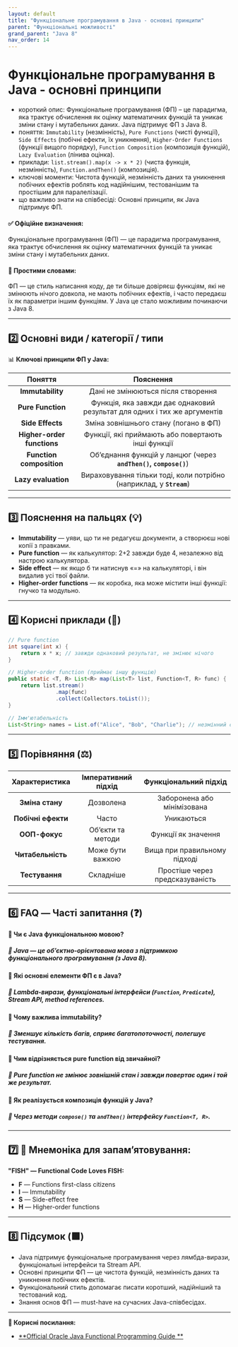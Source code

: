 ```yaml
---
layout: default
title: "Функціональне програмування в Java - основні принципи"
parent: "Функціональні можливості"
grand_parent: "Java 8"
nav_order: 14
---
```


# Функціональне програмування в Java - основні принципи

* короткий опис: Функціональне програмування (ФП) – це парадигма, яка трактує обчислення як оцінку математичних функцій
  та уникає зміни стану і мутабельних даних. Java підтримує ФП з Java 8.
* поняття: `Immutability` (незмінність), `Pure Functions` (чисті функції), `Side Effects` (побічні ефекти, їх
  уникнення), `Higher-Order Functions` (функції вищого порядку), `Function Composition` (композиція функцій),
  `Lazy Evaluation` (лінива оцінка).
* приклади: `list.stream().map(x -> x * 2)` (чиста функція, незмінність), `Function.andThen()` (композиція).
* ключові моменти: Чистота функцій, незмінність даних та уникнення побічних ефектів роблять код надійнішим, тестованішим
  та простішим для паралелізації.
* що важливо знати на співбесіді: Основні принципи, як Java підтримує ФП.

#### **✅ Офіційне визначення:**

Функціональне програмування (ФП) — це парадигма програмування, яка трактує обчислення як оцінку математичних функцій та
уникає зміни стану і мутабельних даних.

#### **🧠 Простими словами:**

ФП — це стиль написання коду, де ти більше довіряєш функціям, які не змінюють нічого довкола, не мають побічних ефектів, і часто передаєш їх як параметри іншим функціям. У Java це стало можливим починаючи з Java 8\.

---

## **2️⃣ Основні види / категорії / типи**

📊 **Ключові принципи ФП у Java:**

|          Поняття           |                                 Пояснення                                 |
|:--------------------------:|:-------------------------------------------------------------------------:|
|      **Immutability**      |                    Дані не змінюються після створення                     |
|     **Pure Function**      | Функція, яка завжди дає однаковий результат для одних і тих же аргументів |
|      **Side Effects**      |                   Зміна зовнішнього стану (погано в ФП)                   |
| **Higher-order functions** |            Функції, які приймають або повертають інші функції             |
|  **Function composition**  |     Об’єднання функцій у ланцюг (через **`andThen()`, `compose()`**)      |
|    **Lazy evaluation**     |   Вираховування тільки тоді, коли потрібно (наприклад, у **`Stream`**)    |

---

## **3️⃣ Пояснення на пальцях (💡)**

* **Immutability** — уяви, що ти не редагуєш документи, а створюєш нові копії з правками.
* **Pure function** — як калькулятор: 2+2 завжди буде 4, незалежно від настрою калькулятора.
* **Side effect** — як якщо б ти натиснув «=» на калькуляторі, і він видалив усі твої файли.
* **Higher-order functions** — як коробка, яка може містити інші функції: гнучко та модульно.

---

## **4️⃣ Корисні приклади (🧪)**

```java
// Pure function
int square(int x) {
    return x * x; // завжди однаковий результат, не змінює нічого
}

// Higher-order function (приймає іншу функцію)
public static <T, R> List<R> map(List<T> list, Function<T, R> func) {
    return list.stream()
               .map(func)
               .collect(Collectors.toList());
}

// Імм'ютабельність
List<String> names = List.of("Alice", "Bob", "Charlie"); // незмінний список
```
---

## **5️⃣ Порівняння (⚖️)**

|   Характеристика   | Імперативний підхід |      Функціональний підхід      |
|:------------------:|:-------------------:|:-------------------------------:|
|  **Зміна стану**   |      Дозволена      |   Заборонена або мінімізована   |
| **Побічні ефекти** |        Часто        |           Уникаються            |
|   **ООП-фокус**    |  Об’єкти та методи  |       Функції як значення       |
| **Читабельність**  |  Може бути важкою   |  Вища при правильному підході   |
|   **Тестування**   |      Складніше      | Простіше через предсказуваність |

---

## **6️⃣ FAQ — Часті запитання (❓)**

#### **🔹 Чи є Java функціональною мовою?**

##### **💬 Java — це об’єктно-орієнтована мова з підтримкою функціонального програмування (з Java 8).**

####  

#### **🔹 Які основні елементи ФП є в Java?**

##### **💬 Lambda-вирази, функціональні інтерфейси (`Function`, `Predicate`), Stream API, method references.**

####  

#### **🔹 Чому важлива immutability?**

##### **💬 Зменшує кількість багів, сприяє багатопоточності, полегшує тестування.**

####  

#### **🔹 Чим відрізняється pure function від звичайної?**

##### **💬 Pure function не змінює зовнішній стан і завжди повертає один і той же результат.**

####  

#### **🔹 Як реалізується композиція функцій у Java?**

##### **💬 Через методи `compose()` та `andThen()` інтерфейсу `Function<T, R>`.**

---

## **7️⃣ 🧠 Мнемоніка для запам’ятовування:**

**"FISH" — Functional Code Loves FISH:**

* **F** — Functions first-class citizens
* **I** — Immutability
* **S** — Side-effect free
* **H** — Higher-order functions

---

## **8️⃣ Підсумок (🟩)**

* Java підтримує функціональне програмування через лямбда-вирази, функціональні інтерфейси та Stream API.
* Основні принципи ФП — це чистота функцій, незмінність даних та уникнення побічних ефектів.
* Функціональний стиль допомагає писати коротший, надійніший та тестований код.
* Знання основ ФП — must-have на сучасних Java-співбесідах.

---

**🔗 Корисні посилання:**

* [**Official Oracle Java Functional Programming Guide
  **](https://docs.oracle.com/javase/tutorial/java/javaOO/lambdaexpressions.html)